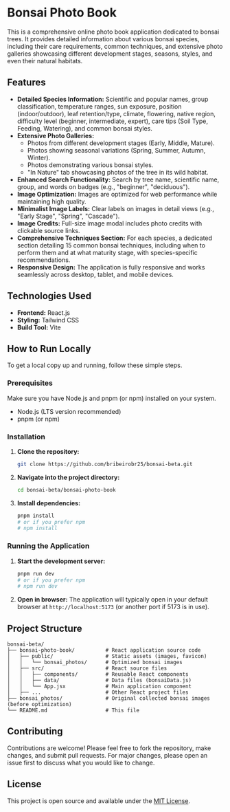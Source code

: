 # Bonsai Photo Book

This is a comprehensive online photo book application dedicated to bonsai trees. It provides detailed information about various bonsai species, including their care requirements, common techniques, and extensive photo galleries showcasing different development stages, seasons, styles, and even their natural habitats.

## Features

- **Detailed Species Information:** Scientific and popular names, group classification, temperature ranges, sun exposure, position (indoor/outdoor), leaf retention/type, climate, flowering, native region, difficulty level (beginner, intermediate, expert), care tips (Soil Type, Feeding, Watering), and common bonsai styles.
- **Extensive Photo Galleries:**
  - Photos from different development stages (Early, Middle, Mature).
  - Photos showing seasonal variations (Spring, Summer, Autumn, Winter).
  - Photos demonstrating various bonsai styles.
  - "In Nature" tab showcasing photos of the tree in its wild habitat.
- **Enhanced Search Functionality:** Search by tree name, scientific name, group, and words on badges (e.g., "beginner", "deciduous").
- **Image Optimization:** Images are optimized for web performance while maintaining high quality.
- **Minimalist Image Labels:** Clear labels on images in detail views (e.g., "Early Stage", "Spring", "Cascade").
- **Image Credits:** Full-size image modal includes photo credits with clickable source links.
- **Comprehensive Techniques Section:** For each species, a dedicated section detailing 15 common bonsai techniques, including when to perform them and at what maturity stage, with species-specific recommendations.
- **Responsive Design:** The application is fully responsive and works seamlessly across desktop, tablet, and mobile devices.

## Technologies Used

- **Frontend:** React.js
- **Styling:** Tailwind CSS
- **Build Tool:** Vite

## How to Run Locally

To get a local copy up and running, follow these simple steps.

### Prerequisites

Make sure you have Node.js and pnpm (or npm) installed on your system.

- Node.js (LTS version recommended)
- pnpm (or npm)

### Installation

1.  **Clone the repository:**
    ```bash
    git clone https://github.com/bribeirobr25/bonsai-beta.git
    ```
2.  **Navigate into the project directory:**
    ```bash
    cd bonsai-beta/bonsai-photo-book
    ```
3.  **Install dependencies:**
    ```bash
    pnpm install
    # or if you prefer npm
    # npm install
    ```

### Running the Application

1.  **Start the development server:**
    ```bash
    pnpm run dev
    # or if you prefer npm
    # npm run dev
    ```
2.  **Open in browser:**
    The application will typically open in your default browser at `http://localhost:5173` (or another port if 5173 is in use).

## Project Structure

```
bonsai-beta/
├── bonsai-photo-book/          # React application source code
│   ├── public/                 # Static assets (images, favicon)
│   │   └── bonsai_photos/      # Optimized bonsai images
│   ├── src/                    # React source files
│   │   ├── components/         # Reusable React components
│   │   ├── data/               # Data files (bonsaiData.js)
│   │   └── App.jsx             # Main application component
│   ├── ...                     # Other React project files
├── bonsai_photos/              # Original collected bonsai images (before optimization)
└── README.md                   # This file
```

## Contributing

Contributions are welcome! Please feel free to fork the repository, make changes, and submit pull requests. For major changes, please open an issue first to discuss what you would like to change.

## License

This project is open source and available under the [MIT License](LICENSE).


